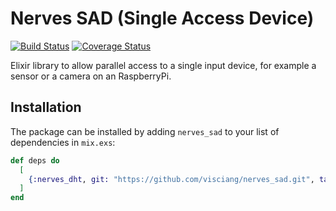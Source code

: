 # Nerves SAD (Single Access Device)

[![Build Status](https://travis-ci.org/visciang/nerves_sad.svg?branch=master)](https://travis-ci.org/visciang/nerves_sad) [![Coverage Status](https://coveralls.io/repos/github/visciang/nerves_sad/badge.svg)](https://coveralls.io/github/visciang/nerves_sad)

Elixir library to allow parallel access to a single input device, for example a sensor or a camera on an RaspberryPi.

## Installation

The package can be installed by adding `nerves_sad` to your list of dependencies in `mix.exs`:

```elixir
def deps do
  [
    {:nerves_dht, git: "https://github.com/visciang/nerves_sad.git", tag: "xxx"}
  ]
end
```
